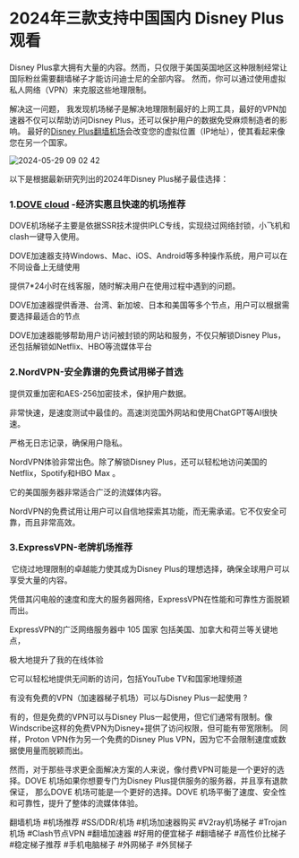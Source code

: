 # 2024年三款支持中国国内 Disney Plus观看

Disney Plus拿大拥有大量的内容。然而，只仅限于美国英国地区这种限制经常让国际粉丝需要翻墙梯子才能访问迪士尼的全部内容。
然而，你可以通过使用虚拟私人网络（VPN）来克服这些地理限制。

解决这一问题， 我发现机场梯子是解决地理限制最好的上网工具，最好的VPN加速器不仅可以帮助访问Disney Plus，还可以保护用户的数据免受麻烦制造者的影响。
最好的[Disney Plus翻墙机场](https://lemontalking.info/archives/2215)会改变您的虚拟位置（IP地址），使其看起来像您在另一个国家。

![2024-05-29 09 02 42](https://github.com/user-attachments/assets/3be76690-8942-425c-9070-b77972b3f55f)

以下是根据最新研究列出的2024年Disney Plus梯子最佳选择：

### 1.[DOVE cloud](https://dove8.cc/a.php?alavBTtF8UB) -经济实惠且快速的机场推荐

DOVE机场梯子主要是依据SSR技术提供IPLC专线，实现绕过网络封锁，小飞机和clash一键导入使用。

DOVE加速器支持Windows、Mac、iOS、Android等多种操作系统，用户可以在不同设备上无缝使用

提供7*24小时在线客服，随时解决用户在使用过程中遇到的问题。

DOVE加速器提供香港、台湾、新加坡、日本和美国等多个节点，用户可以根据需要选择最适合的节点

DOVE加速器能够帮助用户访问被封锁的网站和服务，不仅只解锁Disney Plus，还包括解锁如Netflix、HBO等流媒体平台

### 2.NordVPN-安全靠谱的免费试用梯子首选

提供双重加密和AES-256加密技术，保护用户数据。

非常快速，是速度测试中最佳的。高速浏览国外网站和使用ChatGPT等AI很快速。

严格无日志记录，确保用户隐私。

NordVPN体验非常出色。除了解锁Disney Plus，还可以轻松地访问美国的Netflix，Spotify和HBO Max 。

它的美国服务器非常适合广泛的流媒体内容。

NordVPN的免费试用让用户可以自信地探索其功能，而无需承诺。它不仅安全可靠，而且非常高效。

### 3.ExpressVPN-老牌机场推荐

 它绕过地理限制的卓越能力使其成为Disney Plus的理想选择，确保全球用户可以享受大量的内容。

凭借其闪电般的速度和庞大的服务器网络，ExpressVPN在性能和可靠性方面脱颖而出。

ExpressVPN的广泛网络服务器中 105 国家 包括美国、加拿大和荷兰等关键地点，

极大地提升了我的在线体验

它可以轻松地提供无间断的访问，包括YouTube TV和国家地理频道

有没有免费的VPN（加速器梯子机场）可以与Disney Plus一起使用  ?

有的，但是免费的VPN可以与Disney Plus一起使用，但它们通常有限制。像Windscribe这样的免费VPN为Disney+提供了访问权限，但可能有带宽限制。
同样，Proton VPN作为另一个免费的Disney Plus VPN，因为它不会限制速度或数据使用量而脱颖而出。

然而，对于那些寻求更全面解决方案的人来说，像付费VPN可能是一个更好的选择。DOVE 机场如果你想要专门为Disney Plus提供服务的服务器，并且享有退款保证，
那么DOVE 机场可能是一个更好的选择。DOVE 机场平衡了速度、安全性和可靠性，提升了整体的流媒体体验。

翻墙机场 #机场推荐 #SS/DDR/机场 #机场加速器购买 #V2ray机场梯子 #Trojan机场 #Clash节点VPN #翻墙加速器 #好用的便宜梯子 #翻墙梯子
#高性价比梯子 #稳定梯子推荐 #手机电脑梯子 #外网梯子 #外贸梯子
